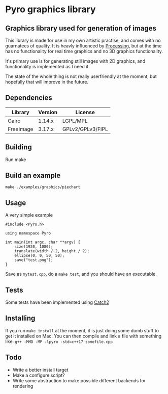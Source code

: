 # Pyro graphics library

## Graphics library used for generation of images

This library is made for use in my own artistic practise, and comes with no guarnatees of quality.
It is heavly influenced by [Processing](https://processing.org/), but at the time has no functionality for real time graphics and no 3D graphics functionality.

It's primary use is for generating still images with 2D graphics, and functionality is implemented as I need it. 

The state of the whole thing is not really userfriendly at the moment, but hopefully that will improve in the future.


## Dependencies
| Library   | Version | License          |
| --------- | ------- | ---------------- |
| Cairo     | 1.14.x  | LGPL/MPL         |
| FreeImage | 3.17.x  | GPLv2/GPLv3/FIPL |

## Building

Run make

## Build an example
```
make ./examples/graphics/piechart
```

## Usage

A very simple example

```
#include <Pyro.h>

using namespace Pyro

int main(int argc, char **argv) {
    size(1920, 1080);
    translate(width / 2, height / 2);
    ellipse(0, 0, 50, 50);
    save("test.png");
}
```

Save as `mytest.cpp`, do a `make test`, and you should have an executable.


## Tests
Some tests have been implemented using [Catch2](https://github.com/catchorg/Catch2)


## Installing
If you run `make install` at the moment, it is just doing some dumb stuff to get it installed on Mac. 
You can then compile and link a file with something like:
`g++ -MMD -MP -lpyro -std=c++17 somefile.cpp`

## Todo
- Write a better install target
- Make a configure script?
- Write some abstraction to make possible different backends for rendering


